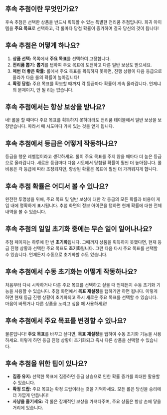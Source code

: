 ## 후속 추첨이란 무엇인가요?
후속 추첨은 선택한 상품을 반드시 획득할 수 있는 특별한 전리품 추첨입니다. 희귀 아이템을 **주요 목표**로 선택하고, 각 롤마다 당첨 확률이 증가하여 결국 당신의 것이 됩니다!

## 후속 추첨은 어떻게 하나요?
1. **상품 선택:** 목록에서 **주요 목표**를 선택하여 고정합니다.
2. **전리품 뽑기:** **뽑기**를 탭하여 주요 목표에 도전하고 다른 일반 보상도 받으세요.
3. **매번 더 좋은 확률:** 롤에서 주요 목표를 획득하지 못하면, 진행 상황이 다음 등급으로 올라가 다음 롤의 확률이 높아집니다!
4. **확정 당첨:** 주요 목표를 확보할 때까지 각 등급마다 확률이 계속 올라갑니다. 언제냐의 문제이지, 안 될 리는 없습니다.

## 후속 추첨에서는 항상 보상을 받나요?
네! 롤을 할 때마다 주요 목표를 획득하지 못하더라도 전리품 테이블에서 일반 보상을 보장받습니다. 따라서 매 시도마다 가치 있는 것을 얻게 됩니다.

## 후속 추첨에서 등급은 어떻게 작동하나요?
등급을 행운 레벨업이라고 생각하세요. 롤이 주요 목표를 주지 않을 때마다 더 높은 등급으로 올라갑니다. 새로운 등급마다 다음 시도에서 당첨될 확률이 훨씬 더 높아집니다. 롤 비용은 각 등급에 따라 조정되지만, 향상된 확률은 목표에 훨씬 더 가까워지게 합니다.

## 후속 추첨 확률은 어디서 볼 수 있나요?
완전한 투명성을 위해, 주요 목표 및 일반 보상에 대한 각 등급의 모든 확률과 비용이 게임 내에 명확하게 표시됩니다. 추첨 화면의 정보 아이콘을 탭하면 현재 확률에 대한 전체 내역을 볼 수 있습니다.

## 후속 추첨의 일일 초기화 중에는 무슨 일이 일어나나요?
추첨 페이지는 하루에 한 번 **초기화**됩니다. 그때까지 상품을 획득하지 못했다면, 현재 등급 진행 상황과 선택한 주요 목표도 **초기화**됩니다. 그런 다음 다시 주요 목표를 선택할 수 있습니다. 언제든지 수동으로 초기화할 수도 있습니다.

## 후속 추첨에서 수동 초기화는 어떻게 작동하나요?
처음부터 다시 시작하거나 다른 주요 목표를 선택하고 싶을 때 언제든지 수동 초기화 기능을 사용할 수 있습니다. 추첨 화면에서 **목표 재설정**을 탭하기만 하면 됩니다. 이렇게 하면 현재 등급 진행 상황이 초기화되고 즉시 새로운 주요 목표를 선택할 수 있습니다. 마음이 바뀌거나 다른 상품을 노리고 싶을 때 사용하세요!

## 후속 추첨에서 주요 목표를 변경할 수 있나요?
물론입니다! **주요 목표**를 바꾸고 싶다면, **목표 재설정**을 탭하여 수동 초기화 기능을 사용하세요. 이렇게 하면 등급 진행 상황이 초기화되고 즉시 다른 상품을 선택할 수 있습니다.

## 후속 추첨을 위한 팁이 있나요?
- **집중 유지:** 선택한 목표에 집중하면 등급 상승으로 인한 확률 증가를 최대한 활용할 수 있습니다.
- **확정 드랍:** 주요 목표는 확정 드랍이라는 것을 기억하세요. 모든 롤은 당신을 승리에 더 가깝게 만듭니다!
- **사냥을 즐기세요:** 각 롤은 잠재적인 보상을 가져다주며, 주요 상품은 항상 손에 닿을 거리에 있습니다. 
